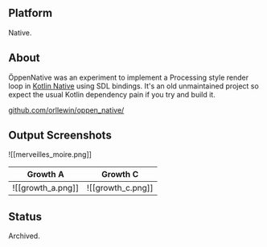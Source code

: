 ## Platform

Native.

## About

ÖppenNative was an experiment to implement a Processing style render loop in [Kotlin Native](https://kotlinlang.org/docs/native-overview.html) using SDL bindings. It's an old unmaintained project so expect the usual Kotlin dependency pain if you try and build it.

[github.com/orllewin/oppen_native/](https://github.com/orllewin/oppen_native/)

## Output Screenshots

![[merveilles_moire.png]]


| Growth A | Growth C |
| -------- | -------- |
| ![[growth_a.png]] | ![[growth_c.png]] |

## Status

Archived.